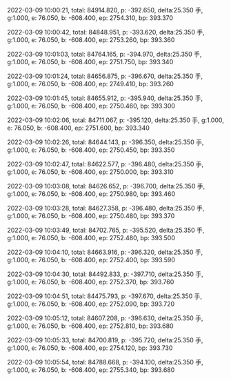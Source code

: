 2022-03-09 10:00:21, total: 84914.820, p: -392.650, delta:25.350 手, g:1.000, e: 76.050, b: -608.400, ep: 2754.310, bp: 393.370

2022-03-09 10:00:42, total: 84848.951, p: -393.620, delta:25.350 手, g:1.000, e: 76.050, b: -608.400, ep: 2753.260, bp: 393.360

2022-03-09 10:01:03, total: 84764.165, p: -394.970, delta:25.350 手, g:1.000, e: 76.050, b: -608.400, ep: 2751.750, bp: 393.340

2022-03-09 10:01:24, total: 84656.875, p: -396.670, delta:25.350 手, g:1.000, e: 76.050, b: -608.400, ep: 2749.410, bp: 393.260

2022-03-09 10:01:45, total: 84655.912, p: -395.940, delta:25.350 手, g:1.000, e: 76.050, b: -608.400, ep: 2750.460, bp: 393.300

2022-03-09 10:02:06, total: 84711.067, p: -395.120, delta:25.350 手, g:1.000, e: 76.050, b: -608.400, ep: 2751.600, bp: 393.340

2022-03-09 10:02:26, total: 84644.143, p: -396.350, delta:25.350 手, g:1.000, e: 76.050, b: -608.400, ep: 2750.450, bp: 393.350

2022-03-09 10:02:47, total: 84622.577, p: -396.480, delta:25.350 手, g:1.000, e: 76.050, b: -608.400, ep: 2750.000, bp: 393.310

2022-03-09 10:03:08, total: 84626.652, p: -396.700, delta:25.350 手, g:1.000, e: 76.050, b: -608.400, ep: 2750.980, bp: 393.460

2022-03-09 10:03:28, total: 84627.358, p: -396.480, delta:25.350 手, g:1.000, e: 76.050, b: -608.400, ep: 2750.480, bp: 393.370

2022-03-09 10:03:49, total: 84702.765, p: -395.520, delta:25.350 手, g:1.000, e: 76.050, b: -608.400, ep: 2752.480, bp: 393.500

2022-03-09 10:04:10, total: 84663.916, p: -396.320, delta:25.350 手, g:1.000, e: 76.050, b: -608.400, ep: 2752.400, bp: 393.590

2022-03-09 10:04:30, total: 84492.833, p: -397.710, delta:25.350 手, g:1.000, e: 76.050, b: -608.400, ep: 2752.370, bp: 393.760

2022-03-09 10:04:51, total: 84475.793, p: -397.670, delta:25.350 手, g:1.000, e: 76.050, b: -608.400, ep: 2752.090, bp: 393.720

2022-03-09 10:05:12, total: 84607.208, p: -396.630, delta:25.350 手, g:1.000, e: 76.050, b: -608.400, ep: 2752.810, bp: 393.680

2022-03-09 10:05:33, total: 84700.819, p: -395.720, delta:25.350 手, g:1.000, e: 76.050, b: -608.400, ep: 2754.120, bp: 393.730

2022-03-09 10:05:54, total: 84788.668, p: -394.100, delta:25.350 手, g:1.000, e: 76.050, b: -608.400, ep: 2755.340, bp: 393.680